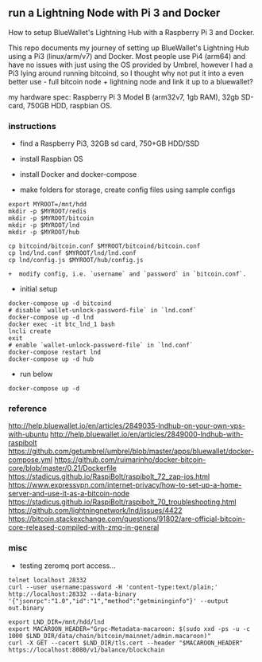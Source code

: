 ## run a Lightning Node with Pi 3 and Docker

How to setup BlueWallet's Lightning Hub with a Raspberry Pi 3 and Docker.

This repo documents my journey of setting up BlueWallet's Lightning Hub using a Pi3 (linux/arm/v7) and Docker.  Most people use Pi4 (arm64) and have no issues with just using the OS provided by Umbrel, however I had a Pi3 lying around running bitcoind, so I thought why not put it into a even better use - full bitcoin node + lightning node and link it up to a bluewallet?

my hardware spec: Raspberry Pi 3 Model B (arm32v7, 1gb RAM), 32gb SD-card, 750GB HDD, raspbian OS.

### instructions

+ find a Raspberry Pi3, 32GB sd card, 750+GB HDD/SSD

+ install Raspbian OS

+ install Docker and docker-compose

+ make folders for storage, create config files using sample configs

```
export MYROOT=/mnt/hdd
mkdir -p $MYROOT/redis
mkdir -p $MYROOT/bitcoin
mkdir -p $MYROOT/lnd
mkdir -p $MYROOT/hub

cp bitcoind/bitcoin.conf $MYROOT/bitcoind/bitcoin.conf
cp lnd/lnd.conf $MYROOT/lnd/lnd.conf
cp lnd/config.js $MYROOT/hub/config.js

```
    +  modify config, i.e. `username` and `password` in `bitcoin.conf`. 


+ initial setup

```
docker-compose up -d bitcoind
# disable `wallet-unlock-password-file` in `lnd.conf`
docker-compose up -d lnd
docker exec -it btc_lnd_1 bash
lncli create
exit
# enable `wallet-unlock-password-file` in `lnd.conf`
docker-compose restart lnd
docker-compose up -d hub
```

+ run below

```
docker-compose up -d
```



### reference
http://help.bluewallet.io/en/articles/2849035-lndhub-on-your-own-vps-with-ubuntu
http://help.bluewallet.io/en/articles/2849000-lndhub-with-raspibolt
https://github.com/getumbrel/umbrel/blob/master/apps/bluewallet/docker-compose.yml
https://github.com/ruimarinho/docker-bitcoin-core/blob/master/0.21/Dockerfile
https://stadicus.github.io/RaspiBolt/raspibolt_72_zap-ios.html
https://www.expressvpn.com/internet-privacy/how-to-set-up-a-home-server-and-use-it-as-a-bitcoin-node
https://stadicus.github.io/RaspiBolt/raspibolt_70_troubleshooting.html
https://github.com/lightningnetwork/lnd/issues/4422
https://bitcoin.stackexchange.com/questions/91802/are-official-bitcoin-core-released-compiled-with-zmq-in-general

### misc

+ testing zeromq port access...
```
telnet localhost 28332
curl --user username:password -H 'content-type:text/plain;' http://localhost:28332 --data-binary '{"jsonrpc":"1.0","id":"1","method":"getmininginfo"}' --output out.binary

export LND_DIR=/mnt/hdd/lnd
export MACAROON_HEADER="Grpc-Metadata-macaroon: $(sudo xxd -ps -u -c 1000 $LND_DIR/data/chain/bitcoin/mainnet/admin.macaroon)"
curl -X GET --cacert $LND_DIR/tls.cert --header "$MACAROON_HEADER" https://localhost:8080/v1/balance/blockchain

```
